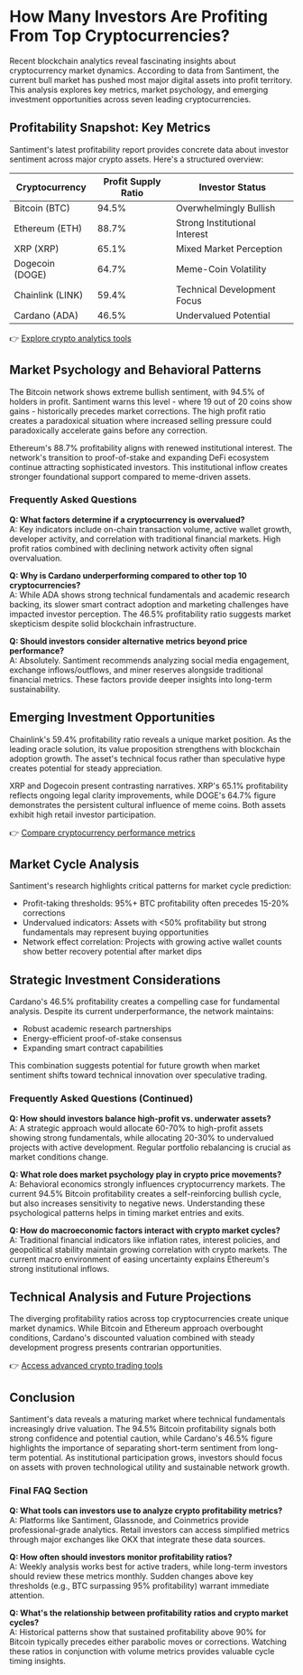 # How Many Investors Are Profiting From Top Cryptocurrencies?

Recent blockchain analytics reveal fascinating insights about cryptocurrency market dynamics. According to data from Santiment, the current bull market has pushed most major digital assets into profit territory. This analysis explores key metrics, market psychology, and emerging investment opportunities across seven leading cryptocurrencies.

## Profitability Snapshot: Key Metrics

Santiment's latest profitability report provides concrete data about investor sentiment across major crypto assets. Here's a structured overview:

| Cryptocurrency | Profit Supply Ratio | Investor Status     |
|----------------|---------------------|---------------------|
| Bitcoin (BTC)  | 94.5%               | Overwhelmingly Bullish |
| Ethereum (ETH) | 88.7%               | Strong Institutional Interest |
| XRP (XRP)      | 65.1%               | Mixed Market Perception |
| Dogecoin (DOGE)| 64.7%               | Meme-Coin Volatility  |
| Chainlink (LINK)|59.4%               | Technical Development Focus |
| Cardano (ADA)  | 46.5%               | Undervalued Potential |

👉 [Explore crypto analytics tools](https://bit.ly/okx-bonus)

## Market Psychology and Behavioral Patterns

The Bitcoin network shows extreme bullish sentiment, with 94.5% of holders in profit. Santiment warns this level - where 19 out of 20 coins show gains - historically precedes market corrections. The high profit ratio creates a paradoxical situation where increased selling pressure could paradoxically accelerate gains before any correction.

Ethereum's 88.7% profitability aligns with renewed institutional interest. The network's transition to proof-of-stake and expanding DeFi ecosystem continue attracting sophisticated investors. This institutional inflow creates stronger foundational support compared to meme-driven assets.

### Frequently Asked Questions

**Q: What factors determine if a cryptocurrency is overvalued?**  
A: Key indicators include on-chain transaction volume, active wallet growth, developer activity, and correlation with traditional financial markets. High profit ratios combined with declining network activity often signal overvaluation.

**Q: Why is Cardano underperforming compared to other top 10 cryptocurrencies?**  
A: While ADA shows strong technical fundamentals and academic research backing, its slower smart contract adoption and marketing challenges have impacted investor perception. The 46.5% profitability ratio suggests market skepticism despite solid blockchain infrastructure.

**Q: Should investors consider alternative metrics beyond price performance?**  
A: Absolutely. Santiment recommends analyzing social media engagement, exchange inflows/outflows, and miner reserves alongside traditional financial metrics. These factors provide deeper insights into long-term sustainability.

## Emerging Investment Opportunities

Chainlink's 59.4% profitability ratio reveals a unique market position. As the leading oracle solution, its value proposition strengthens with blockchain adoption growth. The asset's technical focus rather than speculative hype creates potential for steady appreciation.

XRP and Dogecoin present contrasting narratives. XRP's 65.1% profitability reflects ongoing legal clarity improvements, while DOGE's 64.7% figure demonstrates the persistent cultural influence of meme coins. Both assets exhibit high retail investor participation.

👉 [Compare cryptocurrency performance metrics](https://bit.ly/okx-bonus)

## Market Cycle Analysis

Santiment's research highlights critical patterns for market cycle prediction:
- Profit-taking thresholds: 95%+ BTC profitability often precedes 15-20% corrections
- Undervalued indicators: Assets with <50% profitability but strong fundamentals may represent buying opportunities
- Network effect correlation: Projects with growing active wallet counts show better recovery potential after market dips

## Strategic Investment Considerations

Cardano's 46.5% profitability creates a compelling case for fundamental analysis. Despite its current underperformance, the network maintains:
- Robust academic research partnerships
- Energy-efficient proof-of-stake consensus
- Expanding smart contract capabilities

This combination suggests potential for future growth when market sentiment shifts toward technical innovation over speculative trading.

### Frequently Asked Questions (Continued)

**Q: How should investors balance high-profit vs. underwater assets?**  
A: A strategic approach would allocate 60-70% to high-profit assets showing strong fundamentals, while allocating 20-30% to undervalued projects with active development. Regular portfolio rebalancing is crucial as market conditions change.

**Q: What role does market psychology play in crypto price movements?**  
A: Behavioral economics strongly influences cryptocurrency markets. The current 94.5% Bitcoin profitability creates a self-reinforcing bullish cycle, but also increases sensitivity to negative news. Understanding these psychological patterns helps in timing market entries and exits.

**Q: How do macroeconomic factors interact with crypto market cycles?**  
A: Traditional financial indicators like inflation rates, interest policies, and geopolitical stability maintain growing correlation with crypto markets. The current macro environment of easing uncertainty explains Ethereum's strong institutional inflows.

## Technical Analysis and Future Projections

The diverging profitability ratios across top cryptocurrencies create unique market dynamics. While Bitcoin and Ethereum approach overbought conditions, Cardano's discounted valuation combined with steady development progress presents contrarian opportunities.

👉 [Access advanced crypto trading tools](https://bit.ly/okx-bonus)

## Conclusion

Santiment's data reveals a maturing market where technical fundamentals increasingly drive valuation. The 94.5% Bitcoin profitability signals both strong confidence and potential caution, while Cardano's 46.5% figure highlights the importance of separating short-term sentiment from long-term potential. As institutional participation grows, investors should focus on assets with proven technological utility and sustainable network growth.

### Final FAQ Section

**Q: What tools can investors use to analyze crypto profitability metrics?**  
A: Platforms like Santiment, Glassnode, and Coinmetrics provide professional-grade analytics. Retail investors can access simplified metrics through major exchanges like OKX that integrate these data sources.

**Q: How often should investors monitor profitability ratios?**  
A: Weekly analysis works best for active traders, while long-term investors should review these metrics monthly. Sudden changes above key thresholds (e.g., BTC surpassing 95% profitability) warrant immediate attention.

**Q: What's the relationship between profitability ratios and crypto market cycles?**  
A: Historical patterns show that sustained profitability above 90% for Bitcoin typically precedes either parabolic moves or corrections. Watching these ratios in conjunction with volume metrics provides valuable cycle timing insights.